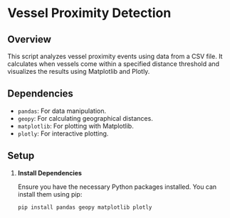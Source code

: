 # Vessel Proximity Detection

## Overview

This script analyzes vessel proximity events using data from a CSV file. It calculates when vessels come within a specified distance threshold and visualizes the results using Matplotlib and Plotly.

## Dependencies

- `pandas`: For data manipulation.
- `geopy`: For calculating geographical distances.
- `matplotlib`: For plotting with Matplotlib.
- `plotly`: For interactive plotting.

## Setup

1. **Install Dependencies**

   Ensure you have the necessary Python packages installed. You can install them using pip:

   ```bash
   pip install pandas geopy matplotlib plotly
